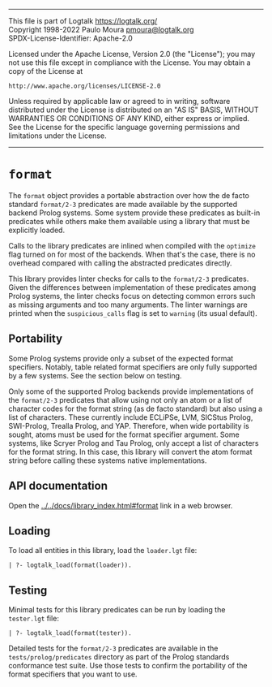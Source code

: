 ________________________________________________________________________

This file is part of Logtalk <https://logtalk.org/>  
Copyright 1998-2022 Paulo Moura <pmoura@logtalk.org>  
SPDX-License-Identifier: Apache-2.0

Licensed under the Apache License, Version 2.0 (the "License");
you may not use this file except in compliance with the License.
You may obtain a copy of the License at

    http://www.apache.org/licenses/LICENSE-2.0

Unless required by applicable law or agreed to in writing, software
distributed under the License is distributed on an "AS IS" BASIS,
WITHOUT WARRANTIES OR CONDITIONS OF ANY KIND, either express or implied.
See the License for the specific language governing permissions and
limitations under the License.
________________________________________________________________________


`format`
========

The `format` object provides a portable abstraction over how the de
facto standard `format/2-3` predicates are made available by the
supported backend Prolog systems. Some system provide these predicates
as built-in predicates while others make them available using a library
that must be explicitly loaded.

Calls to the library predicates are inlined when compiled with the
`optimize` flag turned on for most of the backends. When that's the
case, there is no overhead compared with calling the abstracted
predicates directly.

This library provides linter checks for calls to the `format/2-3` predicates.
Given the differences between implementation of these predicates among Prolog
systems, the linter checks focus on detecting common errors such as missing
arguments and too many arguments. The linter warnings are printed when the
`suspicious_calls` flag is set to `warning` (its usual default).


Portability
-----------

Some Prolog systems provide only a subset of the expected format specifiers.
Notably, table related format specifiers are only fully supported by a few
systems. See the section below on testing.

Only some of the supported Prolog backends provide implementations of the
`format/2-3` predicates that allow using not only an atom or a list of
character codes for the format string (as de facto standard) but also using
a list of characters. These currently include ECLiPSe, LVM, SICStus Prolog,
SWI-Prolog, Trealla Prolog, and YAP. Therefore, when wide portability is
sought, atoms must be used for the format specifier argument. Some systems,
like Scryer Prolog and Tau Prolog, only accept a list of characters for the
format string. In this case, this library will convert the atom format
string before calling these systems native implementations.


API documentation
-----------------

Open the [../../docs/library_index.html#format](../../docs/library_index.html#format)
link in a web browser.


Loading
-------

To load all entities in this library, load the `loader.lgt` file:

	| ?- logtalk_load(format(loader)).


Testing
-------

Minimal tests for this library predicates can be run by loading the
`tester.lgt` file:

	| ?- logtalk_load(format(tester)).

Detailed tests for the `format/2-3` predicates are available in the
`tests/prolog/predicates` directory as part of the Prolog standards
conformance test suite. Use those tests to confirm the portability
of the format specifiers that you want to use.
